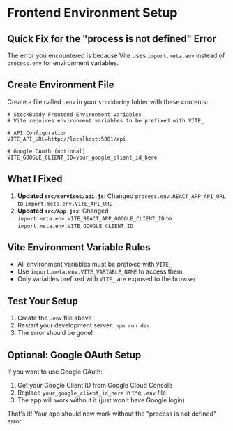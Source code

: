 # Frontend Environment Setup

## Quick Fix for the "process is not defined" Error

The error you encountered is because Vite uses `import.meta.env` instead of `process.env` for environment variables.

## Create Environment File

Create a file called `.env` in your `stockbuddy` folder with these contents:

```env
# StockBuddy Frontend Environment Variables
# Vite requires environment variables to be prefixed with VITE_

# API Configuration
VITE_API_URL=http://localhost:5001/api

# Google OAuth (optional)
VITE_GOOGLE_CLIENT_ID=your_google_client_id_here
```

## What I Fixed

1. **Updated `src/services/api.js`**: Changed `process.env.REACT_APP_API_URL` to `import.meta.env.VITE_API_URL`
2. **Updated `src/App.jsx`**: Changed `import.meta.env.VITE_REACT_APP_GOOGLE_CLIENT_ID` to `import.meta.env.VITE_GOOGLE_CLIENT_ID`

## Vite Environment Variable Rules

- All environment variables must be prefixed with `VITE_`
- Use `import.meta.env.VITE_VARIABLE_NAME` to access them
- Only variables prefixed with `VITE_` are exposed to the browser

## Test Your Setup

1. Create the `.env` file above
2. Restart your development server: `npm run dev`
3. The error should be gone!

## Optional: Google OAuth Setup

If you want to use Google OAuth:
1. Get your Google Client ID from Google Cloud Console
2. Replace `your_google_client_id_here` in the `.env` file
3. The app will work without it (just won't have Google login)

That's it! Your app should now work without the "process is not defined" error. 